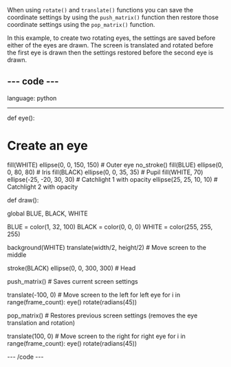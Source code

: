 When using `rotate()` and `translate()` functions you can save the coordinate settings by using the `push_matrix()` function then restore those coordinate settings using the `pop_matrix()` function.

In this example, to create two rotating eyes, the settings are saved before either of the eyes are drawn. The screen is translated and rotated before the first eye is drawn then the settings restored before the second eye is drawn.

--- code ---
---
language: python

---

def eye():

# Create an eye
  fill(WHITE)
  ellipse(0, 0, 150, 150) # Outer eye
  no_stroke()
  fill(BLUE)
  ellipse(0, 0, 80, 80) # Iris
  fill(BLACK)
  ellipse(0, 0, 35, 35) # Pupil
  fill(WHITE, 70)
  ellipse(-25, -20, 30, 30) # Catchlight 1 with opacity
  ellipse(25, 25, 10, 10) # Catchlight 2 with opacity

def draw():

  global BLUE, BLACK, WHITE

  BLUE = color(1, 32, 100)
  BLACK = color(0, 0, 0)
  WHITE = color(255, 255, 255)

  background(WHITE)
  translate(width/2, height/2) # Move screen to the middle

  stroke(BLACK)
  ellipse(0, 0, 300, 300) # Head

  push_matrix() # Saves current screen settings

  translate(-100, 0) # Move screen to the left for left eye
  for i in range(frame_count):
    eye()
    rotate(radians(45))

  pop_matrix() # Restores previous screen settings (removes the eye translation and rotation)

  translate(100, 0) # Move screen to the right for right eye
  for i in range(frame_count):
    eye()
    rotate(radians(45))

--- /code ---

